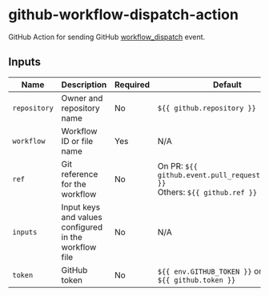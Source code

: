 # github-workflow-dispatch-action

GitHub Action for sending GitHub [workflow_dispatch](https://docs.github.com/en/actions/using-workflows/events-that-trigger-workflows#workflow_dispatch) event.

## Inputs

| Name         | Description                                           | Required | Default                                                                            |
|--------------|-------------------------------------------------------|----------|------------------------------------------------------------------------------------|
| `repository` | Owner and repository name                             | No       | `${{ github.repository }}`                                                         |
| `workflow`   | Workflow ID or file name                              | Yes      | N/A                                                                                |
| `ref`        | Git reference for the workflow                        | No       | On PR: `${{ github.event.pull_request.head.ref }}`<br/>Others: `${{ github.ref }}` |
| `inputs`     | Input keys and values configured in the workflow file | No       | N/A                                                                                |
| `token`      | GitHub token                                          | No       | `${{ env.GITHUB_TOKEN }}` or<br/> `${{ github.token }}`                            | 
